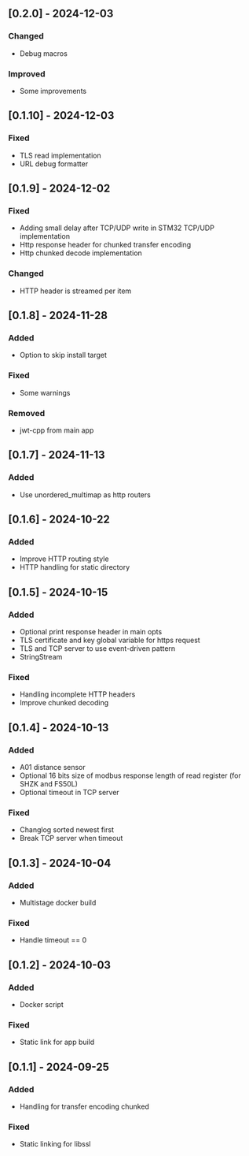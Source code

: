 ## [0.2.0] - 2024-12-03
### Changed
- Debug macros

### Improved
- Some improvements

## [0.1.10] - 2024-12-03
### Fixed
- TLS read implementation
- URL debug formatter

## [0.1.9] - 2024-12-02
### Fixed
- Adding small delay after TCP/UDP write in STM32 TCP/UDP implementation
- Http response header for chunked transfer encoding
- Http chunked decode implementation

### Changed
- HTTP header is streamed per item

## [0.1.8] - 2024-11-28
### Added
- Option to skip install target

### Fixed
- Some warnings

### Removed
- jwt-cpp from main app

## [0.1.7] - 2024-11-13
### Added
- Use unordered_multimap as http routers

## [0.1.6] - 2024-10-22
### Added
- Improve HTTP routing style
- HTTP handling for static directory

## [0.1.5] - 2024-10-15
### Added
- Optional print response header in main opts
- TLS certificate and key global variable for https request
- TLS and TCP server to use event-driven pattern
- StringStream

### Fixed
- Handling incomplete HTTP headers
- Improve chunked decoding

## [0.1.4] - 2024-10-13
### Added
- A01 distance sensor
- Optional 16 bits size of modbus response length of read register (for SHZK and FS50L)
- Optional timeout in TCP server

### Fixed
- Changlog sorted newest first
- Break TCP server when timeout

## [0.1.3] - 2024-10-04
### Added
- Multistage docker build

### Fixed
- Handle timeout == 0

## [0.1.2] - 2024-10-03
### Added
- Docker script

### Fixed
- Static link for app build

## [0.1.1] - 2024-09-25
### Added
- Handling for transfer encoding chunked

### Fixed
- Static linking for libssl

